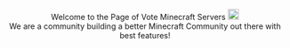  <div align="center">Welcome to the Page of Vote Minecraft Servers <img src="https://drive.google.com/file/d/1HC8G1i4GW7JpyWeYnM6rPB-zQRwZHvR1" style="width:20px"/></div>

 <div align="center">We are a community building a better Minecraft Community out there with best features!</div>
